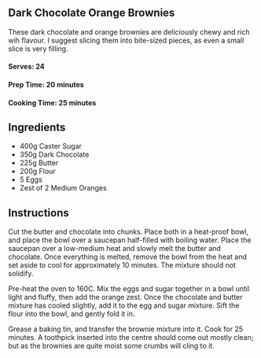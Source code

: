 ## Dark Chocolate Orange Brownies

These dark chocolate and orange brownies are deliciously chewy and rich wih flavour. I suggest slicing them into bite-sized pieces, as even a small slice is very filling.

#### Serves: 24

#### Prep Time: 20 minutes

#### Cooking Time: 25 minutes

## Ingredients

* 400g Caster Sugar
* 350g Dark Chocolate
* 225g Butter
* 200g Flour
* 5 Eggs
* Zest of 2 Medium Oranges

## Instructions

Cut the butter and chocolate into chunks. Place both in a heat-proof bowl, and place the bowl over a saucepan half-filled with boiling water. Place the saucepan over a low-medium heat and slowly melt the butter and chocolate. Once everything is melted, remove the bowl from the heat and set aside to cool for approximately 10 minutes. The mixture should not solidify.

Pre-heat the oven to 160C. Mix the eggs and sugar together in a bowl until light and fluffy, then add the orange zest. Once the chocolate and butter mixture has cooled slightly, add it to the egg and sugar mixture. Sift the flour into the bowl, and gently fold it in.

Grease a baking tin, and transfer the brownie mixture into it. Cook for 25 minutes. A toothpick inserted into the centre should come out mostly clean; but as the brownies are quite moist some crumbs will cling to it.

